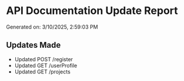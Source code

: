 # API Documentation Update Report

Generated on: 3/10/2025, 2:59:03 PM

## Updates Made

- Updated POST /register
- Updated GET /userProfile
- Updated GET /projects
